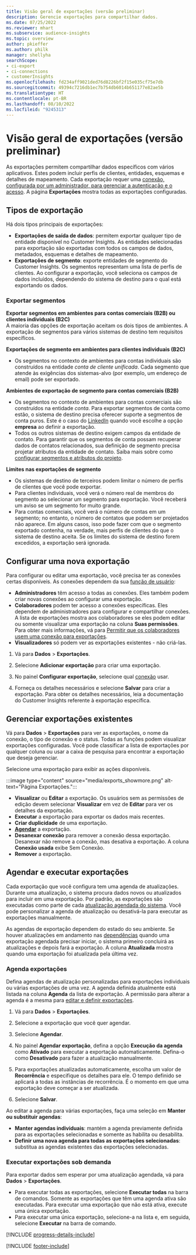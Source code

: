 ```yaml
---
title: Visão geral de exportações (versão preliminar)
description: Gerencie exportações para compartilhar dados.
ms.date: 07/25/2022
ms.reviewer: mhart
ms.subservice: audience-insights
ms.topic: overview
author: pkieffer
ms.author: philk
manager: shellyha
searchScope:
- ci-export
- ci-connections
- customerInsights
ms.openlocfilehash: fd234aff9021ded76d8226bf2f15e035cf75e7db
ms.sourcegitcommit: 49394c7216db1ec7b754db6014b651177e82ae5b
ms.translationtype: HT
ms.contentlocale: pt-BR
ms.lasthandoff: 08/10/2022
ms.locfileid: "9245313"
---
```

# <a name="exports-preview-overview"></a>Visão geral de exportações (versão preliminar)

 As exportações permitem compartilhar dados específicos com vários aplicativos. Estes podem incluir perfis de clientes, entidades, esquemas e detalhes de mapeamento. Cada exportação requer uma [conexão, configurada por um administrador, para gerenciar a autenticação e o acesso](connections.md). A página **Exportações** mostra todas as exportações configuradas.

## <a name="export-types"></a>Tipos de exportação

Há dois tipos principais de exportações:  

- **Exportações de saída de dados**: permitem exportar qualquer tipo de entidade disponível no Customer Insights. As entidades selecionadas para exportação são exportadas com todos os campos de dados, metadados, esquemas e detalhes de mapeamento.
- **Exportações de segmento**: exporte entidades de segmento do Customer Insights. Os segmentos representam uma lista de perfis de clientes. Ao configurar a exportação, você seleciona os campos de dados incluídos, dependendo do sistema de destino para o qual está exportando os dados.

### <a name="export-segments"></a>Exportar segmentos

**Exportar segmentos em ambientes para contas comerciais (B2B) ou clientes individuais (B2C)**  
A maioria das opções de exportação aceitam os dois tipos de ambientes. A exportação de segmentos para vários sistemas de destino tem requisitos específicos. 

**Exportações de segmento em ambientes para clientes individuais (B2C)**  
- Os segmentos no contexto de ambientes para contas individuais são construídos na entidade *conta de cliente unificada*. Cada segmento que atende às exigências dos sistemas-alvo (por exemplo, um endereço de email) pode ser exportado.

**Ambientes de exportação de segmento para contas comerciais (B2B)**  
- Os segmentos no contexto de ambientes para contas comerciais são construídos na entidade *conta*. Para exportar segmentos de conta como estão, o sistema de destino precisa oferecer suporte a segmentos de conta puros. Este é o caso do [LinkedIn](export-linkedin-ads.md) quando você escolhe a opção **empresa** ao definir a exportação.
- Todos os outros sistemas de destino exigem campos da entidade de contato. Para garantir que os segmentos de conta possam recuperar dados de contatos relacionados, sua definição de segmento precisa projetar atributos da entidade de contato. Saiba mais sobre como [configurar segmentos e atributos do projeto](segment-builder.md).

**Limites nas exportações de segmento**  
- Os sistemas de destino de terceiros podem limitar o número de perfis de clientes que você pode exportar. 
- Para clientes individuais, você verá o número real de membros do segmento ao selecionar um segmento para exportação. Você receberá um aviso se um segmento for muito grande. 
- Para contas comerciais, você verá o número de contas em um segmento; no entanto, o número de contatos que podem ser projetados não aparece. Em alguns casos, isso pode fazer com que o segmento exportado contenha, na verdade, mais perfis de clientes do que o sistema de destino aceita. Se os limites do sistema de destino forem excedidos, a exportação será ignorada.

## <a name="set-up-a-new-export"></a>Configurar uma nova exportação

Para configurar ou editar uma exportação, você precisa ter as conexões certas disponíveis. As conexões dependem da sua [função de usuário](permissions.md):
- **Administradores** têm acesso a todas as conexões. Eles também podem criar novas conexões ao configurar uma exportação.
- **Colaboradores** podem ter acesso a conexões específicas. Eles dependem de administradores para configurar e compartilhar conexões. A lista de exportações mostra aos colaboradores se eles podem editar ou somente visualizar uma exportação na coluna **Suas permissões**. Para obter mais informações, vá para [Permitir que os colaboradores usem uma conexão para exportações](connections.md#allow-contributors-to-use-a-connection-for-exports).
- **Visualizadores** só podem ver as exportações existentes - não criá-las.

1. Vá para **Dados** > **Exportações**.

1. Selecione **Adicionar exportação** para criar uma exportação.

1. No painel **Configurar exportação**, selecione qual [conexão](connections.md) usar.

1. Forneça os detalhes necessários e selecione **Salvar** para criar a exportação. Para obter os detalhes necessários, leia a documentação do Customer Insights referente à exportação específica.

## <a name="manage-existing-exports"></a>Gerenciar exportações existentes

Vá para **Dados** > **Exportações** para ver as exportações, o nome da conexão, o tipo de conexão e o status. Todas as funções podem visualizar exportações configuradas. Você pode classificar a lista de exportações por qualquer coluna ou usar a caixa de pesquisa para encontrar a exportação que deseja gerenciar.

Selecione uma exportação para exibir as ações disponíveis.

:::image type="content" source="media/exports_showmore.png" alt-text="Página Exportações.":::

- **Visualizar** ou **Editar** a exportação. Os usuários sem as permissões de edição devem selecionar **Visualizar** em vez de **Editar** para ver os detalhes da exportação.
- **Executar** a exportação para exportar os dados mais recentes.
- **Criar duplicidade** de uma exportação.
- **[Agendar](#schedule-and-run-exports)** a exportação.
- **Desanexar conexão** para remover a conexão dessa exportação. Desanexar não remove a conexão, mas desativa a exportação. A coluna **Conexão usada** exibe Sem Conexão.
- **Remover** a exportação.

## <a name="schedule-and-run-exports"></a>Agendar e executar exportações

Cada exportação que você configura tem uma agenda de atualizações. Durante uma atualização, o sistema procura dados novos ou atualizados para incluir em uma exportação. Por padrão, as exportações são executadas como parte de cada [atualização agendada do sistema](schedule-refresh.md). Você pode personalizar a agenda de atualização ou desativá-la para executar as exportações manualmente.

As agendas de exportação dependem do estado do seu ambiente. Se houver atualizações em andamento nas [dependências](system.md#refresh-processes) quando uma exportação agendada precisar iniciar, o sistema primeiro concluirá as atualizações e depois fará a exportação. A coluna **Atualizada** mostra quando uma exportação foi atualizada pela última vez.

### <a name="schedule-exports"></a>Agenda exportações

Defina agendas de atualização personalizadas para exportações individuais ou várias exportações de uma vez. A agenda definida atualmente está listada na coluna **Agenda** da lista de exportação. A permissão para alterar a agenda é a mesma para [editar e definir exportações](export-destinations.md#set-up-a-new-export).

1. Vá para **Dados** > **Exportações**.

1. Selecione a exportação que você quer agendar.

1. Selecione **Agendar**.

1. No painel **Agendar exportação**, defina a opção **Execução da agenda** como **Ativado** para executar a exportação automaticamente. Defina-o como **Desativado** para fazer a atualização manualmente.

1. Para exportações atualizadas automaticamente, escolha um valor de **Recorrência** e especifique os detalhes para ele. O tempo definido se aplicará a todas as instâncias de recorrência. É o momento em que uma exportação deve começar a ser atualizada.

1. Selecione **Salvar**.

Ao editar a agenda para várias exportações, faça uma seleção em **Manter ou substituir agendas**:

- **Manter agendas individuais**: mantém a agenda previamente definida para as exportações selecionadas e somente as habilita ou desabilita.
- **Definir uma nova agenda para todas as exportações selecionadas**: substitua as agendas existentes das exportações selecionadas.

### <a name="run-exports-on-demand"></a>Executar exportações sob demanda

Para exportar dados sem esperar por uma atualização agendada, vá para **Dados** > **Exportações**.

- Para executar todas as exportações, selecione **Executar todas** na barra de comandos. Somente as exportações que têm uma agenda ativa são executadas. Para executar uma exportação que não está ativa, execute uma única exportação.
- Para executar uma única exportação, selecione-a na lista e, em seguida, selecione **Executar** na barra de comando.

[!INCLUDE [progress-details-include](includes/progress-details-pane.md)]


[!INCLUDE [footer-include](includes/footer-banner.md)]
